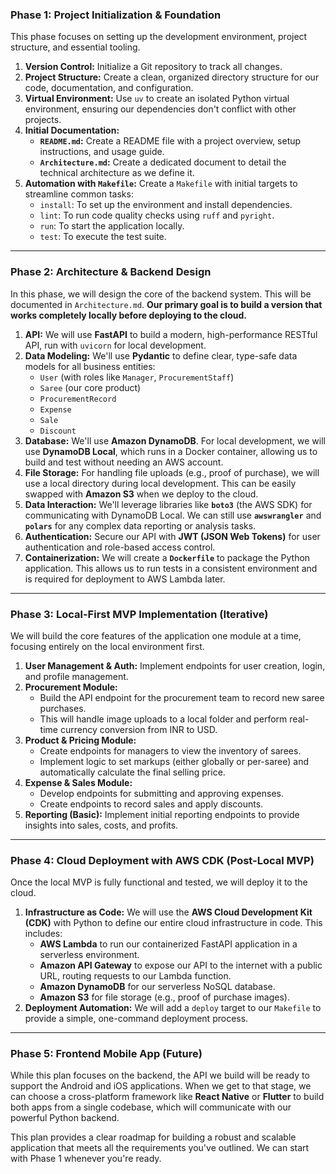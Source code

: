 ### **Phase 1: Project Initialization & Foundation**

This phase focuses on setting up the development environment, project structure, and essential tooling.

1.  **Version Control:** Initialize a Git repository to track all changes.
2.  **Project Structure:** Create a clean, organized directory structure for our code, documentation, and configuration.
3.  **Virtual Environment:** Use `uv` to create an isolated Python virtual environment, ensuring our dependencies don't conflict with other projects.
4.  **Initial Documentation:**
    *   **`README.md`:** Create a README file with a project overview, setup instructions, and usage guide.
    *   **`Architecture.md`:** Create a dedicated document to detail the technical architecture as we define it.
5.  **Automation with `Makefile`:** Create a `Makefile` with initial targets to streamline common tasks:
    *   `install`: To set up the environment and install dependencies.
    *   `lint`: To run code quality checks using `ruff` and `pyright`.
    *   `run`: To start the application locally.
    *   `test`: To execute the test suite.

---

### **Phase 2: Architecture & Backend Design**

In this phase, we will design the core of the backend system. This will be documented in `Architecture.md`. **Our primary goal is to build a version that works completely locally before deploying to the cloud.**

1.  **API:** We will use **FastAPI** to build a modern, high-performance RESTful API, run with `uvicorn` for local development.
2.  **Data Modeling:** We'll use **Pydantic** to define clear, type-safe data models for all business entities:
    *   `User` (with roles like `Manager`, `ProcurementStaff`)
    *   `Saree` (our core product)
    *   `ProcurementRecord`
    *   `Expense`
    *   `Sale`
    *   `Discount`
3.  **Database:** We'll use **Amazon DynamoDB**. For local development, we will use **DynamoDB Local**, which runs in a Docker container, allowing us to build and test without needing an AWS account.
4.  **File Storage:** For handling file uploads (e.g., proof of purchase), we will use a local directory during local development. This can be easily swapped with **Amazon S3** when we deploy to the cloud.
5.  **Data Interaction:** We'll leverage libraries like **`boto3`** (the AWS SDK) for communicating with DynamoDB Local. We can still use **`awswrangler`** and **`polars`** for any complex data reporting or analysis tasks.
6.  **Authentication:** Secure our API with **JWT (JSON Web Tokens)** for user authentication and role-based access control.
7.  **Containerization:** We will create a **`Dockerfile`** to package the Python application. This allows us to run tests in a consistent environment and is required for deployment to AWS Lambda later.

---

### **Phase 3: Local-First MVP Implementation (Iterative)**

We will build the core features of the application one module at a time, focusing entirely on the local environment first.

1.  **User Management & Auth:** Implement endpoints for user creation, login, and profile management.
2.  **Procurement Module:**
    *   Build the API endpoint for the procurement team to record new saree purchases.
    *   This will handle image uploads to a local folder and perform real-time currency conversion from INR to USD.
3.  **Product & Pricing Module:**
    *   Create endpoints for managers to view the inventory of sarees.
    *   Implement logic to set markups (either globally or per-saree) and automatically calculate the final selling price.
4.  **Expense & Sales Module:**
    *   Develop endpoints for submitting and approving expenses.
    *   Create endpoints to record sales and apply discounts.
5.  **Reporting (Basic):** Implement initial reporting endpoints to provide insights into sales, costs, and profits.

---

### **Phase 4: Cloud Deployment with AWS CDK (Post-Local MVP)**

Once the local MVP is fully functional and tested, we will deploy it to the cloud.

1.  **Infrastructure as Code:** We will use the **AWS Cloud Development Kit (CDK)** with Python to define our entire cloud infrastructure in code. This includes:
    *   **AWS Lambda** to run our containerized FastAPI application in a serverless environment.
    *   **Amazon API Gateway** to expose our API to the internet with a public URL, routing requests to our Lambda function.
    *   **Amazon DynamoDB** for our serverless NoSQL database.
    *   **Amazon S3** for file storage (e.g., proof of purchase images).
2.  **Deployment Automation:** We will add a `deploy` target to our `Makefile` to provide a simple, one-command deployment process.

---

### **Phase 5: Frontend Mobile App (Future)**

While this plan focuses on the backend, the API we build will be ready to support the Android and iOS applications. When we get to that stage, we can choose a cross-platform framework like **React Native** or **Flutter** to build both apps from a single codebase, which will communicate with our powerful Python backend.

This plan provides a clear roadmap for building a robust and scalable application that meets all the requirements you've outlined. We can start with Phase 1 whenever you're ready. 